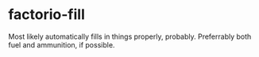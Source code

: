 # factorio-fill
Most likely automatically fills in things properly, probably. Preferrably both fuel and ammunition, if possible.
